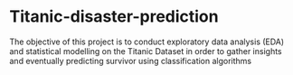 # Titanic-disaster-prediction
The objective of this project is to conduct exploratory data analysis (EDA) and statistical modelling on the Titanic Dataset in order to gather insights and eventually predicting survivor using classification algorithms 
